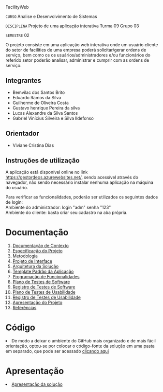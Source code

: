 FacilityWeb

`CURSO` Analise e Desenvolvimento de Sistemas

`DISCIPLINA` Projeto de uma aplicação interativa Turma 09  Grupo 03

`SEMESTRE` 02

O projeto consiste em uma aplicação web interativa onde um usuário cliente do setor de facilities de uma empresa poderá solicitar/gerar ordens de serviço, bem como os os usuários/administradores e/ou funcionários do referido setor poderão analisar, administrar e cumprir com as ordens de serviço.

## Integrantes

*  Bemvilac dos Santos Brito
* Eduardo Ramos da Silva
*  Guilherme de Oliveira Costa
*  Gustavo henrique Pereira da silva
*  Lucas Alexandre da Silva Santos
* Gabriel Vinícius Silveira e Silva Ildefonso


## Orientador

*  Viviane Cristina Dias

## Instruções de utilização

A aplicação está disponível online no link <a href="https://gestordeos.azurewebsites.net/">https://gestordeos.azurewebsites.net/</a>, sendo acessível através do navegador, não sendo necessário instalar nenhuma aplicação na máquina do usuário. 

Para verificar as funcionalidades, poderão ser utilizados os seguintes dados de login: <br>
Ambiente do administrador: login "adm" senha "123"<br>
Ambiente do cliente: basta criar seu cadastro na aba própria.


# Documentação

<ol>
<li><a href="docs/01-Documentação de Contexto.md"> Documentação de Contexto</a></li>
<li><a href="docs/02-Especificação do Projeto.md"> Especificação do Projeto</a></li>
<li><a href="docs/03-Metodologia.md"> Metodologia</a></li>
<li><a href="docs/04-Projeto de Interface.md"> Projeto de Interface</a></li>
<li><a href="docs/05-Arquitetura da Solução.md"> Arquitetura da Solução</a></li>
<li><a href="docs/06-Template Padrão da Aplicação.md"> Template Padrão da Aplicação</a></li>
<li><a href="docs/07-Programação de Funcionalidades.md"> Programação de Funcionalidades</a></li>
<li><a href="docs/08-Plano de Testes de Software.md"> Plano de Testes de Software</a></li>
<li><a href="docs/09-Registro de Testes de Software.md"> Registro de Testes de Software</a></li>
<li><a href="docs/10-Plano de Testes de Usabilidade.md"> Plano de Testes de Usabilidade</a></li>
<li><a href="docs/11-Registro de Testes de Usabilidade.md"> Registro de Testes de Usabilidade</a></li>
<li><a href="docs/12-Apresentação do Projeto.md"> Apresentação do Projeto</a></li>
<li><a href="docs/13-Referências.md"> Referências</a></li>
</ol>

# Código

<li>De modo a deixar o ambiente do GitHub mais organizado e de mais fácil orientação, optou-se por colocar o código-fonte da solução em uma pasta em separado, que pode ser acessado <a href="https://github.com/ICEI-PUC-Minas-PMV-ADS/pmv-ads-2022-2-e2-proj-int-t9-gestor-os/tree/main/C%C3%B3digo-Fonte">clicando aqui</a></li>

# Apresentação

<li><a href="https://github.com/ICEI-PUC-Minas-PMV-ADS/pmv-ads-2022-2-e2-proj-int-t9-gestor-os/tree/main/presentation"> Apresentação da solução</a></li>
